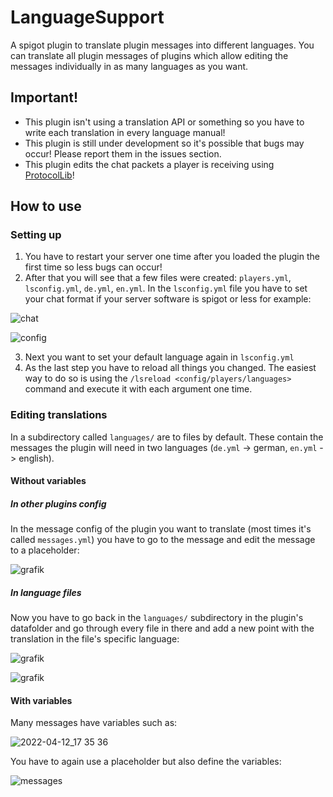 # LanguageSupport

A spigot plugin to translate plugin messages into different languages. 
You can translate all plugin messages of plugins which allow editing the messages 
individually in as many languages as you want.

## Important!

- This plugin isn't using a translation API or something so you have to write each translation in every language manual!
- This plugin is still under development so it's possible that bugs may occur! Please report them in the issues section.
- This plugin edits the chat packets a player is receiving using [ProtocolLib](https://www.spigotmc.org/resources/protocollib.1997/)!

## How to use

### Setting up

1. You have to restart your server one time after you loaded the plugin the first time so less bugs can occur!
2. After that you will see that a few files were created: `players.yml`, `lsconfig.yml`, `de.yml`, `en.yml`.
In the `lsconfig.yml` file you have to set your chat format if your server software is spigot or less for example:

![chat](https://user-images.githubusercontent.com/69450649/162993473-20756dbf-6c0c-4e3c-98bc-fefb39b76edb.png)

![config](https://user-images.githubusercontent.com/69450649/162993609-1f4497af-fe15-4093-ae67-8885f53c55e5.png)

3. Next you want to set your default language again in `lsconfig.yml`
4. As the last step you have to reload all things you changed. The easiest way to do so is using the `/lsreload <config/players/languages>` command and execute it with each argument one time.

### Editing translations

In a subdirectory called `languages/` are to files by default. These contain the messages the plugin will need in two languages (`de.yml` -> german, `en.yml` -> english). 

#### Without variables

##### In other plugins config

In the message config of the plugin you want to translate (most times it's called `messages.yml`) you have to go to the message and edit the message to a placeholder:

![grafik](https://user-images.githubusercontent.com/69450649/162997604-07dfedc0-54d9-4404-b570-d757a77ff031.png)

##### In language files

Now you have to go back in the `languages/` subdirectory in the plugin's datafolder and go through every file in there and add a new point with the translation in the file's specific language:

![grafik](https://user-images.githubusercontent.com/69450649/162998956-c2cdad7d-dc5b-4e10-855e-c2b28653bb40.png)

![grafik](https://user-images.githubusercontent.com/69450649/162999354-9c625b6c-5006-4e50-bd6e-2f2ea4d25b8e.png)

#### With variables

Many messages have variables such as: 

![2022-04-12_17 35 36](https://user-images.githubusercontent.com/69450649/163000283-d5e4b006-6b4a-454d-9feb-a4e2c807c5d5.png)

You have to again use a placeholder but also define the variables:

![messages](https://user-images.githubusercontent.com/69450649/163003606-76c525bd-73b2-428e-b97d-49a7938a9535.png)


